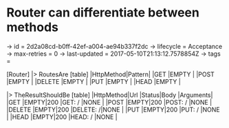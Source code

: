 # Router can differentiate between methods

-> id = 2d2a08cd-b0ff-42ef-a004-ae94b337f2dc
-> lifecycle = Acceptance
-> max-retries = 0
-> last-updated = 2017-05-10T21:13:12.7578854Z
-> tags = 

[Router]
|> RoutesAre
    [table]
    |HttpMethod|Pattern|
    |GET       |EMPTY  |
    |POST      |EMPTY  |
    |DELETE    |EMPTY  |
    |PUT       |EMPTY  |
    |HEAD      |EMPTY  |

|> TheResultShouldBe
    [table]
    |HttpMethod|Url  |Status|Body     |Arguments|
    |GET       |EMPTY|200   |GET: /   |NONE     |
    |POST      |EMPTY|200   |POST: /  |NONE     |
    |DELETE    |EMPTY|200   |DELETE: /|NONE     |
    |PUT       |EMPTY|200   |PUT: /   |NONE     |
    |HEAD      |EMPTY|200   |HEAD: /  |NONE     |

~~~
